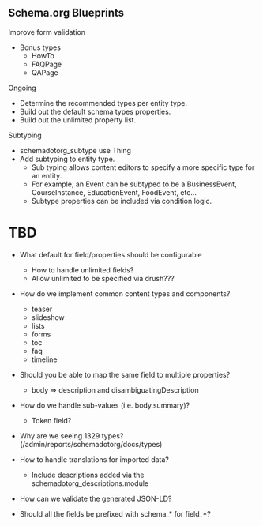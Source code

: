 Schema.org Blueprints
---------------------

Improve form validation

- Bonus types
  - HowTo
  - FAQPage
  - QAPage

Ongoing
- Determine the recommended types per entity type.
- Build out the default schema types properties.
- Build out the unlimited property list.

Subtyping
- schemadotorg_subtype use Thing
- Add subtyping to entity type.
  - Sub typing allows content editors to specify a more specific type for an entity.
  - For example, an Event can be subtyped to be a BusinessEvent, CourseInstance, EducationEvent, FoodEvent, etc...
  - Subtype properties can be included via condition logic.


# TBD

- What default for field/properties should be configurable
  - How to handle unlimited fields?
  - Allow unlimited to be specified via drush???

- How do we implement common content types and components?
  - teaser
  - slideshow
  - lists
  - forms
  - toc
  - faq
  - timeline

- Should you be able to map the same field to multiple properties?
  - body => description and disambiguatingDescription

- How do we handle sub-values (i.e. body.summary)?
  - Token field?

- Why are we seeing 1329 types? (/admin/reports/schemadotorg/docs/types)

- How to handle translations for imported data?
  - Include descriptions added via the schemadotorg_descriptions.module

- How can we validate the generated JSON-LD?

- Should all the fields be prefixed with schema_* for field_*?

